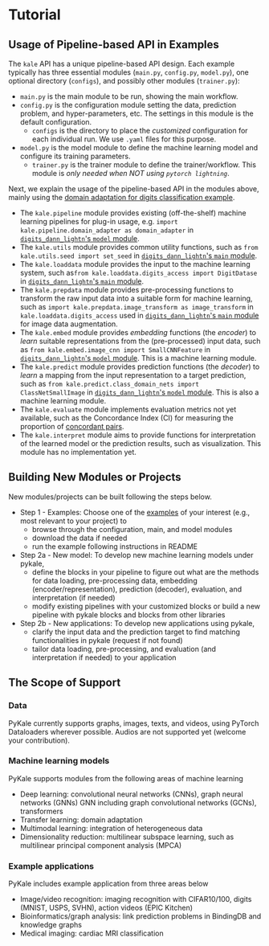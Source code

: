 # Tutorial

## Usage of Pipeline-based API in Examples

The `kale` API has a unique pipeline-based API design. Each example typically has three essential modules (`main.py`, `config.py`, `model.py`), one optional directory (`configs`), and possibly other modules (`trainer.py`):

- `main.py` is the main module to be run, showing the main workflow.
- `config.py` is the configuration module setting the data, prediction problem, and hyper-parameters, etc. The settings in this module is the default configuration.
  - `configs` is the directory to place the *customized* configuration for each individual run. We use `.yaml` files for this purpose.
- `model.py` is the model module to define the machine learning model and configure its training parameters.
  - `trainer.py` is the trainer module to define the trainer/workflow. This module is *only needed when NOT using `pytorch lightning`*.

Next, we explain the usage of the pipeline-based API in the modules above, mainly using the [domain adaptation for digits classification example](https://github.com/pykale/pykale/tree/main/examples/digits_dann_lightn).

- The `kale.pipeline` module provides existing (off-the-shelf) machine learning pipelines for plug-in usage, e.g. `import kale.pipeline.domain_adapter as domain_adapter` in [`digits_dann_lightn`'s `model` module](https://github.com/pykale/pykale/blob/main/examples/digits_dann_lightn/model.py).
- The `kale.utils` module provides common utility functions, such as `from kale.utils.seed import set_seed` in [`digits_dann_lightn`'s `main` module](https://github.com/pykale/pykale/blob/main/examples/digits_dann_lightn/main.py).
- The `kale.loaddata` module provides the input to the machine learning system, such as`from kale.loaddata.digits_access import DigitDatase` in  [`digits_dann_lightn`'s `main` module](https://github.com/pykale/pykale/blob/main/examples/digits_dann_lightn/main.py).
- The `kale.prepdata` module provides pre-processing functions to transform the raw input data into a suitable form for machine learning, such as `import kale.prepdata.image_transform as image_transform` in `kale.loaddata.digits_access` used in  [`digits_dann_lightn`'s `main` module](https://github.com/pykale/pykale/blob/main/examples/digits_dann_lightn/main.py) for image data augmentation.
- The `kale.embed` module provides *embedding* functions (the *encoder*) to *learn* suitable representations from the (pre-processed) input data, such as `from kale.embed.image_cnn import SmallCNNFeature` in [`digits_dann_lightn`'s `model` module](https://github.com/pykale/pykale/blob/main/examples/digits_dann_lightn/model.py). This is a machine learning module.
- The `kale.predict` module provides prediction functions (the *decoder*) to *learn* a mapping from the input representation to a target prediction, such as `from kale.predict.class_domain_nets import ClassNetSmallImage` in [`digits_dann_lightn`'s `model` module](https://github.com/pykale/pykale/blob/main/examples/digits_dann_lightn/model.py). This is also a machine learning module.
- The `kale.evaluate` module implements evaluation metrics not yet available, such as the Concordance Index (CI) for measuring the proportion of [concordant pairs](https://en.wikipedia.org/wiki/Concordant_pair).
- The `kale.interpret` module aims to provide functions for interpretation of the learned model or the prediction results, such as visualization. This module has no implementation yet.

## Building New Modules or Projects

New modules/projects can be built following the steps below.

- Step 1 - Examples: Choose one of the [examples](https://github.com/pykale/pykale/tree/main/examples) of your interest (e.g., most relevant to your project) to
  - browse through the configuration, main, and model modules
  - download the data if needed
  - run the example following instructions in README
- Step 2a - New model: To develop new machine learning models under pykale,
  - define the blocks in your pipeline to figure out what are the methods for data loading, pre-processing data, embedding (encoder/representation), prediction (decoder), evaluation, and interpretation (if needed)
  - modify existing pipelines with your customized blocks or build a new pipeline with pykale blocks and blocks from other libraries
- Step 2b - New applications: To develop new applications using pykale,
  - clarify the input data and the prediction target to find matching functionalities in pykale (request if not found)
  - tailor data loading, pre-processing, and evaluation (and interpretation if needed) to your application

## The Scope of Support

### Data

PyKale currently supports graphs, images, texts, and videos, using PyTorch Dataloaders wherever possible. Audios are not supported yet (welcome your contribution).

### Machine learning models

PyKale supports modules from the following areas of machine learning

- Deep learning: convolutional neural networks (CNNs), graph neural networks (GNNs) GNN including graph convolutional networks (GCNs), transformers
- Transfer learning: domain adaptation
- Multimodal learning: integration of heterogeneous data
- Dimensionality reduction: multilinear subspace learning, such as multilinear principal component analysis (MPCA)

### Example applications

PyKale includes example application from three areas below

- Image/video recognition: imaging recognition with CIFAR10/100, digits (MNIST, USPS, SVHN), action videos (EPIC Kitchen)
- Bioinformatics/graph analysis: link prediction problems in BindingDB and knowledge graphs
- Medical imaging: cardiac MRI classification
